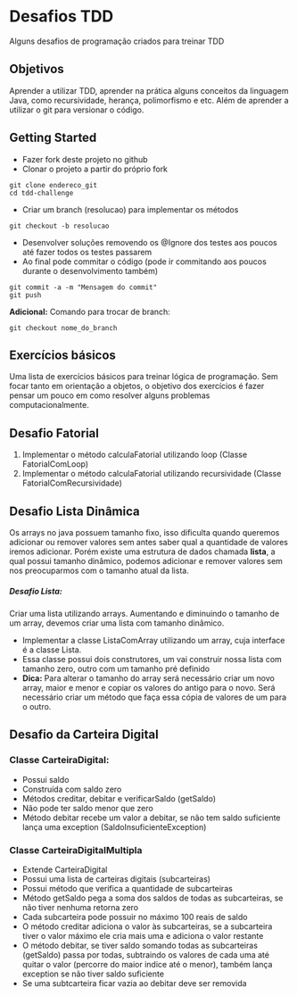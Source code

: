 # Desafios TDD

Alguns desafios de programação criados para treinar TDD

## Objetivos

Aprender a utilizar TDD, aprender na prática alguns conceitos da linguagem Java, como recursividade, herança, polimorfismo e etc. Além de aprender a utilizar o git para versionar o código.

## Getting Started

* Fazer fork deste projeto no github
* Clonar o projeto a partir do próprio fork
```
git clone endereco_git
cd tdd-challenge
```

* Criar um branch (resolucao) para implementar os métodos 
```
git checkout -b resolucao
```
* Desenvolver soluções removendo os @Ignore dos testes aos poucos até fazer todos os testes passarem
* Ao final pode commitar o código (pode ir commitando aos poucos durante o desenvolvimento também)
```
git commit -a -m "Mensagem do commit"
git push
```

**Adicional:** Comando para trocar de branch:
```
git checkout nome_do_branch
``` 

## Exercícios básicos

Uma lista de exercícios básicos para treinar lógica de programação. Sem focar tanto em orientação a objetos, o objetivo dos exercícios é fazer pensar um pouco em como resolver alguns problemas computacionalmente.


## Desafio Fatorial

1. Implementar o método calculaFatorial utilizando loop (Classe FatorialComLoop)
2. Implementar o método calculaFatorial utilizando recursividade (Classe FatorialComRecursividade)

## Desafio Lista Dinâmica
Os arrays no java possuem tamanho fixo, isso dificulta quando queremos adicionar ou remover valores sem antes saber qual a quantidade de valores iremos adicionar. Porém existe uma estrutura de dados chamada **lista**, a qual possui tamanho dinâmico, podemos adicionar e remover valores sem nos preocuparmos com o tamanho atual da lista.

##### Desafio Lista:
Criar uma lista utilizando arrays. Aumentando e diminuindo o tamanho de um array, devemos criar uma lista com tamanho dinâmico.
* Implementar a classe ListaComArray utilizando um array, cuja interface é a classe Lista.
* Essa classe possui dois construtores, um vai construir nossa lista com tamanho zero, outro com um tamanho pré definido
* **Dica:** Para alterar o tamanho do array será necessário criar um novo array, maior e menor e copiar os valores do antigo para o novo. Será necessário criar um método que faça essa cópia de valores de um para o outro.

## Desafio da Carteira Digital

### Classe CarteiraDigital:
* Possui saldo
* Construída com saldo zero
* Métodos creditar, debitar e verificarSaldo (getSaldo)
* Não pode ter saldo menor que zero
* Método debitar recebe um valor a debitar, se não tem saldo suficiente lança uma exception (SaldoInsuficienteException)

### Classe CarteiraDigitalMultipla
* Extende CarteiraDigital
* Possui uma lista de carteiras digitais (subcarteiras)
* Possui método que verifica a quantidade de subcarteiras
* Método getSaldo pega a soma dos saldos de todas as subcarteiras, se não tiver nenhuma retorna zero
* Cada subcarteira pode possuir no máximo 100 reais de saldo
* O método creditar adiciona o valor às subcarteiras, se a subcarteira tiver o valor máximo ele cria mais uma e adiciona o valor restante
* O método debitar, se tiver saldo somando todas as subcarteiras (getSaldo) passa por todas, subtraindo os valores de cada uma até quitar o valor (percorre do maior indice até o menor), também lança exception se não tiver saldo suficiente
* Se uma subtcarteira ficar vazia ao debitar deve ser removida
